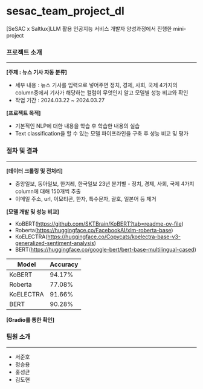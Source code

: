 # sesac_team_project_dl

[SeSAC x Saltlux]LLM 활용 인공지능 서비스 개발자 양성과정에서 진행한 mini-project<br />

### 프로젝트 소개

---

<strong>[주제 : 뉴스 기사 자동 분류]</strong><br />

- 세부 내용 : 뉴스 기사를 입력으로 넣어주면 정치, 경제, 사회, 국제 4가지의 column중에서 기사가 해당하는 컬럼이 무엇인지 알고 모델별 성능 비교와 확인<br />
- 작업 기간 : 2024.03.22 ~ 2024.03.27 <br />

<strong>[프로젝트 목적]</strong><br />

- 기본적인 NLP에 대한 내용을 학습 후 학습한 내용의 실습
- Text classification을 할 수 있는 모델 파이프라인을 구축 후 성능 비교 및 평가

### 절차 및 결과

---

<strong>[데이터 크롤링 및 전처리]</strong><br />

- 중앙일보, 동아일보, 한겨레, 한국일보 23년 분기별 - 정치, 경제, 사회, 국제 4가지 column에 대해 150개씩 추출
- 이메일 주소, url, 이모티콘, 한자, 특수문자, 괄호, 일본어 등 제거

<strong>[모델 개발 및 성능 비교]</strong><br />

- KoBERT(https://github.com/SKTBrain/KoBERT?tab=readme-ov-file)
- Roberta(https://huggingface.co/FacebookAI/xlm-roberta-base)
- KoELECTRA(https://huggingface.co/Copycats/koelectra-base-v3-generalized-sentiment-analysis)
- BERT(https://huggingface.co/google-bert/bert-base-multilingual-cased)

| Model     | Accuracy |
| --------- | -------- |
| KoBERT    | 94.17%   |
| Roberta   | 77.08%   |
| KoELECTRA | 91.66%   |
| BERT      | 90.28%   |

<strong>[Gradio를 통한 확인]</strong>

### 팀원 소개

---

- 서준호<br />
- 정승용<br />
- 홍성균<br />
- 김도현<br />
